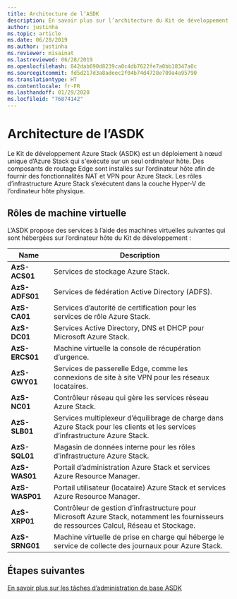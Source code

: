 ```yaml
---
title: Architecture de l’ASDK
description: En savoir plus sur l’architecture du Kit de développement Azure Stack (ASDK).
author: justinha
ms.topic: article
ms.date: 06/28/2019
ms.author: justinha
ms.reviewer: misainat
ms.lastreviewed: 06/28/2019
ms.openlocfilehash: 842dab690d8239ca0c4db7622fe7a0bb18347a0c
ms.sourcegitcommit: fd5d217d3a8adeec2f04b74d4728e709a4a95790
ms.translationtype: HT
ms.contentlocale: fr-FR
ms.lasthandoff: 01/29/2020
ms.locfileid: "76874142"
---
```

# <a name="asdk-architecture"></a>Architecture de l’ASDK
Le Kit de développement Azure Stack (ASDK) est un déploiement à nœud unique d’Azure Stack qui s'exécute sur un seul ordinateur hôte. Des composants de routage Edge sont installés sur l’ordinateur hôte afin de fournir des fonctionnalités NAT et VPN pour Azure Stack. Les rôles d’infrastructure Azure Stack s’exécutent dans la couche Hyper-V de l’ordinateur hôte physique.


## <a name="virtual-machine-roles"></a>Rôles de machine virtuelle
L’ASDK propose des services à l’aide des machines virtuelles suivantes qui sont hébergées sur l’ordinateur hôte du Kit de développement :

| Name | Description |
| ----- | ----- |
| **AzS-ACS01** | Services de stockage Azure Stack.|
| **AzS-ADFS01** | Services de fédération Active Directory (ADFS).  |
| **AzS-CA01** | Services d’autorité de certification pour les services de rôle Azure Stack.|
| **AzS-DC01** | Services Active Directory, DNS et DHCP pour Microsoft Azure Stack.|
| **AzS-ERCS01** | Machine virtuelle la console de récupération d’urgence. |
| **AzS-GWY01** | Services de passerelle Edge, comme les connexions de site à site VPN pour les réseaux locataires.|
| **AzS-NC01** | Contrôleur réseau qui gère les services réseau Azure Stack.  |
| **AzS-SLB01** | Services multiplexeur d’équilibrage de charge dans Azure Stack pour les clients et les services d’infrastructure Azure Stack.  |
| **AzS-SQL01** | Magasin de données interne pour les rôles d’infrastructure Azure Stack.  |
| **AzS-WAS01** | Portail d’administration Azure Stack et services Azure Resource Manager.|
| **AzS-WASP01**| Portail utilisateur (locataire) Azure Stack et services Azure Resource Manager.|
| **AzS-XRP01** | Contrôleur de gestion d’infrastructure pour Microsoft Azure Stack, notamment les fournisseurs de ressources Calcul, Réseau et Stockage.|
| **AzS-SRNG01** | Machine virtuelle de prise en charge qui héberge le service de collecte des journaux pour Azure Stack. |

## <a name="next-steps"></a>Étapes suivantes
[En savoir plus sur les tâches d’administration de base ASDK](asdk-admin-basics.md)
